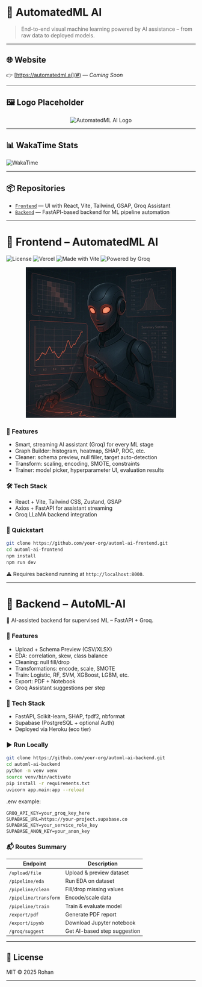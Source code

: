 # 🚀 AutomatedML AI

> End-to-end visual machine learning powered by AI assistance – from raw data to deployed models.

---

## 🌐 Website

👉 [https://automatedml.ai](#) — _Coming Soon_

---

## 🖼 Logo Placeholder

<p align="center">
  <img src="<!-- YOUR_LOGO_PATH_HERE -->" alt="AutomatedML AI Logo" width="200"/>
</p>

---

## 📊 WakaTime Stats

![WakaTime](<!-- YOUR_WAKATIME_STATS_IMAGE_URL_HERE -->)

---

## 📦 Repositories

- [`Frontend`](./automl-ai-frontend) — UI with React, Vite, Tailwind, GSAP, Groq Assistant
- [`Backend`](./automl-ai-backend) — FastAPI-based backend for ML pipeline automation

---

# 🧠 Frontend – AutomatedML AI

![License](https://img.shields.io/badge/license-MIT-blue.svg)
![Vercel](https://img.shields.io/badge/deploying%20on-Vercel-black?logo=vercel)
![Made with Vite](https://img.shields.io/badge/built%20with-Vite-blueviolet?logo=vite)
![Powered by Groq](https://img.shields.io/badge/AI%20Powered%20By-Groq%20LLaMA-red?logo=openai)

<p align="center">
  <img src="./automl-ai-frontend/src/assets/AI-Robot.webp" alt="AutomatedML AI Frontend" width="400"/>
</p>

### 🎯 Features

- Smart, streaming AI assistant (Groq) for every ML stage
- Graph Builder: histogram, heatmap, SHAP, ROC, etc.
- Cleaner: schema preview, null filler, target auto-detection
- Transform: scaling, encoding, SMOTE, constraints
- Trainer: model picker, hyperparameter UI, evaluation results

### 🛠 Tech Stack

- React + Vite, Tailwind CSS, Zustand, GSAP
- Axios + FastAPI for assistant streaming
- Groq LLaMA backend integration

### 🚀 Quickstart

```bash
git clone https://github.com/your-org/automl-ai-frontend.git
cd automl-ai-frontend
npm install
npm run dev
```

⚠️ Requires backend running at `http://localhost:8000`.

---

# 🔧 Backend – AutoML-AI

🎯 AI-assisted backend for supervised ML – FastAPI + Groq.

### 🚀 Features

- Upload + Schema Preview (CSV/XLSX)
- EDA: correlation, skew, class balance
- Cleaning: null fill/drop
- Transformations: encode, scale, SMOTE
- Train: Logistic, RF, SVM, XGBoost, LGBM, etc.
- Export: PDF + Notebook
- Groq Assistant suggestions per step

### 🧱 Tech Stack

- FastAPI, Scikit-learn, SHAP, fpdf2, nbformat
- Supabase (PostgreSQL + optional Auth)
- Deployed via Heroku (eco tier)

### ▶️ Run Locally

```bash
git clone https://github.com/your-org/automl-ai-backend.git
cd automl-ai-backend
python -m venv venv
source venv/bin/activate
pip install -r requirements.txt
uvicorn app.main:app --reload
```

.env example:

```env
GROQ_API_KEY=your_groq_key_here
SUPABASE_URL=https://your-project.supabase.co
SUPABASE_KEY=your_service_role_key
SUPABASE_ANON_KEY=your_anon_key
```

### 📬 Routes Summary

| Endpoint | Description |
|----------|-------------|
| `/upload/file` | Upload & preview dataset |
| `/pipeline/eda` | Run EDA on dataset |
| `/pipeline/clean` | Fill/drop missing values |
| `/pipeline/transform` | Encode/scale data |
| `/pipeline/train` | Train & evaluate model |
| `/export/pdf` | Generate PDF report |
| `/export/ipynb` | Download Jupyter notebook |
| `/groq/suggest` | Get AI-based step suggestion |

---

## 📄 License

MIT © 2025 Rohan

---
